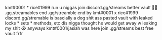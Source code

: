 kmt#0001 * rice#1999 run u niggas 
join discord.gg/streams better vault 🤷‍♂️
.gg.streamables end 
.gg/streamble end by kmt#0001 x rice#1999
discord.gg/stremable is bascially a dog shit ass pasted vault with leaked locks * sets * methods, etc 
dis nigga thought he would get away w leaking my shit 😭
anyways kmt#0001/jasiah was here join .gg/streams best free vault frfr 
